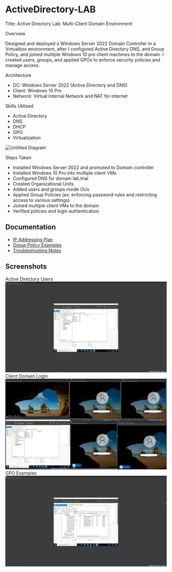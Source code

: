 # ActiveDirectory-LAB


Title: Active Directory Lab: Multi-Client Domain Environment

Overview

Designed and deployed a Windows Server 2022 Domain Controller in a Virtualbox environment, after I configured Active Directory DNS, and Group Policy, and joined multiple Windows 10 pro client machines to the domain. I created users, groups, and applied GPOs to enforce security policies and manage access.


Architecture

- DC: Windows Server 2022 (Active Directory and DNS)
- Client: Windows 10 Pro
- Network: Virtual Internal Network and NAT for internet

Skills Utilized

- Active Directory
- DNS
- DHCP
- GPO
- Virtualization


![Untitled Diagram](https://github.com/user-attachments/assets/bc0bcede-8241-445e-9297-74578f987cbf)


Steps Taken

- Installed Windows Server 2022 and promoted to Domain controller
- Installed Windows 10 Pro into multiple client VMs
- Configured DNS for domain lab.trial
- Created Organizational Units
- Added users and groups inside OUs
- Applied Group Policies (ex: enforcing password rules and restricting access to various settings)
- Joined multiple client VMs to the domain
- Verified policies and login authentication

## Documentation

- [IP Addressing Plan](Documentation/IP-Plan.md)
- [Group Policy Examples](Documentation/GPO-Examples.md)
- [Troubleshooting Notes](Documentation/Troubleshooting.md)

## Screenshots

Active Directory Users
![Active Directory Users](Screenshots/AD-Users.png)
Client Domain Login
![Client Domain Login](Screenshots/Client-Login.png)
GPO Examples
![GPO Example](Screenshots/GPOs.png)

